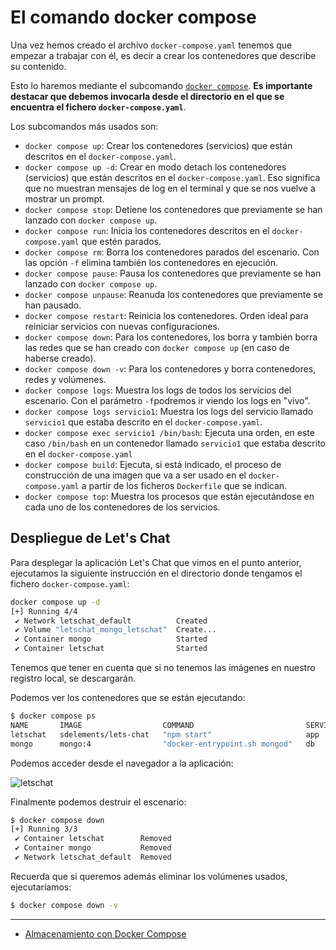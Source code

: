 # El comando docker compose

Una vez hemos creado el archivo `docker-compose.yaml` tenemos que empezar a trabajar con él, es decir a crear los contenedores que describe su contenido. 

Esto lo haremos mediante el subcomando [`docker compose`](https://docs.docker.com/compose/reference/). **Es importante destacar que debemos invocarla desde el directorio en el que se encuentra el fichero `docker-compose.yaml`**.

Los subcomandos más usados son:

* `docker compose up`: Crear los contenedores (servicios) que están descritos en el `docker-compose.yaml`.
* `docker compose up -d`: Crear en modo detach los contenedores (servicios) que están descritos en el `docker-compose.yaml`. Eso significa que no muestran mensajes de log en el terminal y que se  nos vuelve a mostrar un prompt.
* `docker compose stop`: Detiene los contenedores que previamente se han lanzado con `docker compose up`.
* `docker compose run`: Inicia los contenedores descritos en el `docker-compose.yaml` que estén parados.
* `docker compose rm`: Borra los contenedores parados del escenario. Con las opción `-f` elimina también los contenedores en ejecución.
* `docker compose pause`: Pausa los contenedores que previamente se han lanzado con `docker compose up`.
* `docker compose unpause`: Reanuda los contenedores que previamente se han pausado.
* `docker compose restart`: Reinicia los contenedores. Orden ideal para reiniciar servicios con nuevas configuraciones.
* `docker compose down`:  Para los contenedores, los borra  y también borra las redes que se han creado con `docker compose up` (en caso de haberse creado).
* `docker compose down -v`: Para los contenedores y borra contenedores, redes y volúmenes.
* `docker compose logs`: Muestra los logs de todos los servicios del escenario. Con el parámetro `-f`podremos ir viendo los logs en "vivo".
* `docker compose logs servicio1`: Muestra los logs del servicio llamado `servicio1` que estaba descrito en el `docker-compose.yaml`.
* `docker compose exec servicio1 /bin/bash`: Ejecuta una orden, en este caso `/bin/bash` en un contenedor llamado `servicio1` que estaba descrito en el `docker-compose.yaml`
* `docker compose build`: Ejecuta, si está indicado, el proceso de construcción de una imagen que va a ser usado en el `docker-compose.yaml`  a partir de los  ficheros `Dockerfile` que se indican.
* `docker compose top`: Muestra  los procesos que están ejecutándose en cada uno de los contenedores de los servicios.

## Despliegue de Let's Chat

Para desplegar la aplicación Let's Chat que vimos en el punto anterior, ejecutamos la siguiente instrucción en el directorio donde tengamos el fichero `docker-compose.yaml`:

```bash
docker compose up -d
[+] Running 4/4
 ✔ Network letschat_default          Created                                      0.1s 
 ✔ Volume "letschat_mongo_letschat"  Create...                                    0.0s 
 ✔ Container mongo                   Started                                      0.3s 
 ✔ Container letschat                Started                                      0.2s 
```

Tenemos que tener en cuenta que si no tenemos las imágenes en nuestro registro local, se descargarán.

Podemos ver los contenedores que se están ejecutando:

```bash
$ docker compose ps
NAME       IMAGE                  COMMAND                         SERVICE   CREATED              STATUS              PORTS
letschat   sdelements/lets-chat   "npm start"                     app       About a minute ago   Up About a minute   5222/tcp, 0.0.0.0:80->8080/tcp, :::80->8080/tcp
mongo      mongo:4                "docker-entrypoint.sh mongod"   db        About a minute ago   Up About a minute   27017/tcp
```

Podemos acceder desde el navegador a la aplicación:

![letschat](img/letschat.png)

Finalmente podemos destruir el escenario:

```bash
$ docker compose down
[+] Running 3/3
 ✔ Container letschat        Removed                                             10.4s 
 ✔ Container mongo           Removed                                              0.4s 
 ✔ Network letschat_default  Removed                                              0.1s 
```

Recuerda que si queremos además eliminar los volúmenes usados, ejecutaríamos:

```bash
$ docker compose down -v
```

---

* [Almacenamiento con Docker Compose](alamacenamiento.md)

